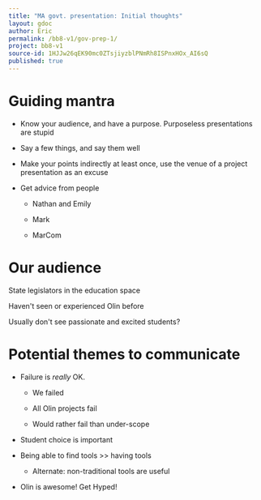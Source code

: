 ```yaml
---
title: "MA govt. presentation: Initial thoughts"
layout: gdoc
author: Eric
permalink: /bb8-v1/gov-prep-1/
project: bb8-v1
source-id: 1HJJw26qEK90mc0ZTsjiyzblPNmRh8ISPnxHOx_AI6sQ
published: true
---
```

# Guiding mantra

* Know your audience, and have a purpose. Purposeless presentations are stupid

* Say a few things, and say them well

* Make your points indirectly at least once, use the venue of a project presentation as an excuse

* Get advice from people

    * Nathan and Emily

    * Mark

    * MarCom

# Our audience

State legislators in the education space

Haven't seen or experienced Olin before

Usually don't see passionate and excited students?

# Potential themes to communicate

* Failure is *really* OK.

    * We failed

    * All Olin projects fail

    * Would rather fail than under-scope

* Student choice is important

* Being able to find tools >> having tools

    * Alternate: non-traditional tools are useful

* Olin is awesome! Get Hyped!

